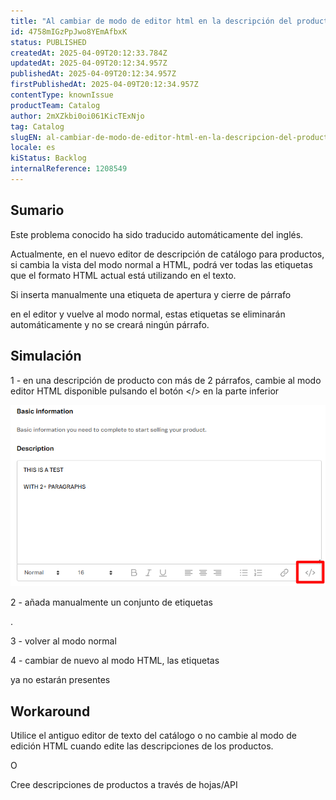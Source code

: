 ```yaml
---
title: "Al cambiar de modo de editor html en la descripción del producto se eliminan las etiquetas <p>."
id: 4758mIGzPpJwo8YEmAfbxK
status: PUBLISHED
createdAt: 2025-04-09T20:12:33.784Z
updatedAt: 2025-04-09T20:12:34.957Z
publishedAt: 2025-04-09T20:12:34.957Z
firstPublishedAt: 2025-04-09T20:12:34.957Z
contentType: knownIssue
productTeam: Catalog
author: 2mXZkbi0oi061KicTExNjo
tag: Catalog
slugEN: al-cambiar-de-modo-de-editor-html-en-la-descripcion-del-producto-se-eliminan-las-etiquetas-p
locale: es
kiStatus: Backlog
internalReference: 1208549
---
```


## Sumario

<div class="alert alert-info">
  <p>Este problema conocido ha sido traducido automáticamente del inglés.</p>
</div>


Actualmente, en el nuevo editor de descripción de catálogo para productos, si cambia la vista del modo normal a HTML, podrá ver todas las etiquetas que el formato HTML actual está utilizando en el texto.

Si inserta manualmente una etiqueta de apertura y cierre de párrafo <p></p> en el editor y vuelve al modo normal, estas etiquetas se eliminarán automáticamente y no se creará ningún párrafo.


##

## Simulación


1 - en una descripción de producto con más de 2 párrafos, cambie al modo editor HTML disponible pulsando el botón </> en la parte inferior

 ![](https://raw.githubusercontent.com/vtexdocs/help-center-content/refs/heads/main/docs/es/known-issues/Catalog/al-cambiar-de-modo-de-editor-html-en-la-descripcion-del-producto-se-eliminan-las-etiquetas-p_1.png)

2 - añada manualmente un conjunto de etiquetas <p> </p>.

3 - volver al modo normal

4 - cambiar de nuevo al modo HTML, las etiquetas <p> ya no estarán presentes



## Workaround


Utilice el antiguo editor de texto del catálogo o no cambie al modo de edición HTML cuando edite las descripciones de los productos.

O

Cree descripciones de productos a través de hojas/API





